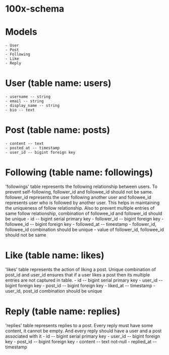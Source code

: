 # 100x-schema

# Models
    - User
    - Post
    - Following
    - Like
    - Reply

# User (table name: users)
    - username -- string
    - email -- string
    - display_name -- string
    - bio -- text

# Post (table name: posts)
    - content -- text
    - posted_at -- timestamp
    - user_id -- bigint foreign key

# Following (table name: followings)
'followings' table represents the following relationship between users. To prevent self-following, follower_id and followee_id should not be same. follower_id represents the user following another user and followee_id represents user who is followed by another user. This helps in maintaining the uniqueness of follow relationship. Also to prevent multiple entries of same follow relationship, combination of followee_id and follower_id should be unique
	- id -- bigint serial primary key
	- follower_id -- bigint foreign key
	- followee_id -- bigint foreign key
	- followed_at -- timestamp
	- follower_id, followee_id combination should be unique
	- value of follower_id, followee_id should not be same

# Like (table name: likes)
'likes' table represents the action of liking a post. Unique combination of post_id and user_id ensures that if a user likes a post then its multiple entries are not captured in table.
	- id -- bigint serial primary key
	- user_id -- bigint foreign key
	- post_id -- bigint foreign key
	- liked_at -- timestamp
	- user_id, post_id combination should be unique

# Reply (table name: replies)
'replies' table represents replies to a post. Every reply must have some content, it cannot be empty. And every reply should have a user and a post associated with it
	- id -- bigint serial primary key
	- user_id -- bigint foreign key
	- post_id -- bigint foreign key
	- content -- text not-null
	- replied_at -- timestamp
